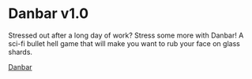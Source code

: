 # Danbar v1.0


Stressed out after a long day of work? Stress some more with Danbar! A sci-fi bullet hell game that will make you want to rub your face on glass shards.

[Danbar](https://github.com/USBtheKey/Game-Danbar_v1.0/blob/main/Gif/Dabar.gif)
